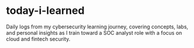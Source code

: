 # today-i-learned
Daily logs from my cybersecurity learning journey, covering concepts, labs, and personal insights as I train toward a SOC analyst role with a focus on cloud and fintech security.
